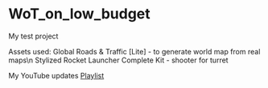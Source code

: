 # WoT_on_low_budget
 My test project
 
 Assets used:
 Global Roads & Traffic [Lite] - to generate world map from real maps\n
 Stylized Rocket Launcher Complete Kit - shooter for turret
	
 My YouTube updates [Playlist](https://youtube.com/playlist?list=PLTWweHDDRLXQUnMoX01dFKrgxi1LspR9i)
